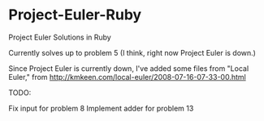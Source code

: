 # Project-Euler-Ruby
Project Euler Solutions in Ruby

Currently solves up to problem 5 (I think, right now Project Euler is down.)

Since Project Euler is currently down, I've added some files from "Local Euler," from http://kmkeen.com/local-euler/2008-07-16-07-33-00.html

TODO:

Fix input for problem 8
Implement adder for problem 13
